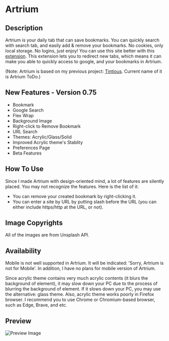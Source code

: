 # Artrium
## Description
Artrium is your daily tab that can save bookmarks.
You can quickly search with search tab, and easily add & remove your bookmarks.
No cookies, only local storage. No logins, just enjoy!
You can use this site better with this [extension](https://chrome.google.com/webstore/detail/new-tab-redirect/icpgjfneehieebagbmdbhnlpiopdcmna?hl=en).
This extension lets you to redirect new tabs, which means it can make you able to quickly access to google, and your bookmarks in Artrium.

(Note: Artrium is based on my previous project: [Tintious](https://github.com/ldhan0715/artrium-todo). Current name of it is Artrium ToDo.)

## New Features - Version 0.75
- Bookmark
- Google Search
- Flex Wrap
- Background Image
- Right-click to Remove Bookmark
- URL Search
- Themes: Acrylic/Glass/Solid
- Improved Acrylic theme's Stablity
- Preferences Page
- Beta Features

## How To Use
Since I made Artrium with design-oriented mind, a lot of features are silently placed. You may not recognize the features.
Here is the list of it:
- You can remove your created bookmark by right-clicking it.
- You can enter a site by URL by putting slash before the URL (you can either include https/http at the URL, or not).

## Image Copyrights
All of the images are from Unsplash API.

## Availability
Mobile is not well supported in Artrium. It will be indicated: 'Sorry, Artrium is not for Mobile'. In addition, I have no plans for mobile version of Artrium.

Since acrylic theme contains very much acrylic contents (it blurs the background of element), it may slow down your PC due to the process of blurring the background of element. If it slows down your PC, you may use the alternative: glass theme. Also, acrylic theme works poorly in Firefox browser. I recommend you to use Chrome or Chromium-based browser, such as Edge, Brave, and etc.

## Preview
![Preview Image](preview.png)
